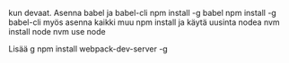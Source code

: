 kun devaat. Asenna babel ja babel-cli
npm install -g babel
npm install -g babel-cli
myös asenna kaikki muu
npm install
ja käytä uusinta nodea
nvm install node
nvm use node

Lisää g
npm install webpack-dev-server -g
